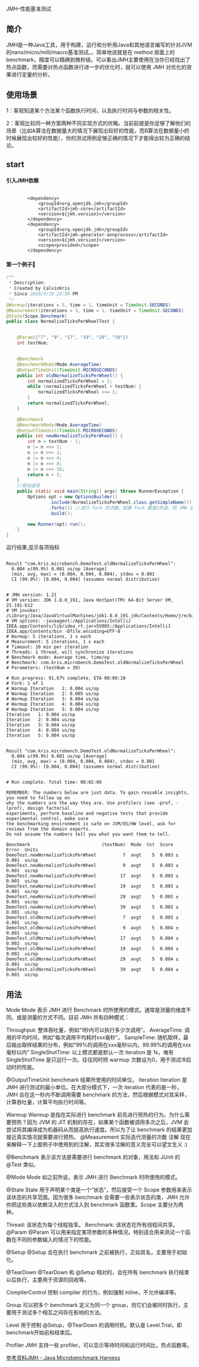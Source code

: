 JMH-性能基准测试

## 简介
JMH是一种Java工具，用于构建，运行和分析用Java和其他语言编写的针对JVM的nano/micro/milli/macro基准测试。。简单地说就是在 method 层面上的 benchmark，精度可以精确到微秒级。可以看出JMH主要使用在当你已经找出了热点函数，而需要对热点函数进行进一步的优化时，就可以使用 JMH 对优化的效果进行定量的分析。
## 使用场景

1：客观知道某个方法某个函数执行时间，以及执行时间与参数的相关性。

2：客观比较同一种方案两种不同实现方式的优略。当前前提是你足够了解他们的场景（比如A算法在数据量大的情况下展现出较好的性能，而B算法在数据量小的时候展现出较好的性能），你的测试用例足够正确的情况下才能得出较为正确的结论。
## start
####   引入JMH依赖
```

        <dependency>
            <groupId>org.openjdk.jmh</groupId>
            <artifactId>jmh-core</artifactId>
            <version>${jmh.version}</version>
        </dependency>
        <dependency>
            <groupId>org.openjdk.jmh</groupId>
            <artifactId>jmh-generator-annprocess</artifactId>
            <version>${jmh.version}</version>
            <scope>provided</scope>
        </dependency>

```

#### 第一个例子🌰
```java
/**
 * Description:
 * Created by CalvinKris
 * Since 2019/5/29 23:50 PM
 */
@Warmup(iterations = 5, time = 1, timeUnit = TimeUnit.SECONDS)
@Measurement(iterations = 5, time = 1, timeUnit = TimeUnit.SECONDS)
@State(Scope.Benchmark)
public class NormalizeTicksPerWheelTest {


    @Param({"7", "9", "17", "19", "29", "39"})
    int testNum;


    @Benchmark
    @BenchmarkMode(Mode.AverageTime)
    @OutputTimeUnit(TimeUnit.MICROSECONDS)
    public int oldNormalizeTicksPerWheel() {
        int normalizedTicksPerWheel = 1;
        while (normalizedTicksPerWheel < testNum) {
            normalizedTicksPerWheel <<= 1;
        }
        return normalizedTicksPerWheel;
    }

    @Benchmark
    @BenchmarkMode(Mode.AverageTime)
    @OutputTimeUnit(TimeUnit.MICROSECONDS)
    public int newNormalizeTicksPerWheel() {
        int n = testNum - 1;
        n |= n >>> 1;
        n |= n >>> 2;
        n |= n >>> 4;
        n |= n >>> 8;
        n |= n >>> 16;
        return n + 1;
    }
    //启动选项
    public static void main(String[] args) throws RunnerException {
        Options opt = new OptionsBuilder()
                .include(NormalizeTicksPerWheel.class.getSimpleName()) //benchmark 所在的类的名字，注意这里是使用正则表达式对所有类进行匹配的。                                                       
                .forks(1) //进行 fork 的次数。如果 fork 数是2的话，则 JMH 会 fork 出两个进程来进行测试
                .build();

        new Runner(opt).run();
    }
}

```
运行结果,显示各项指标
```

Result "com.kris.microbench.DemoTest.oldNormalizeTicksPerWheel":
  0.004 ±(99.9%) 0.001 us/op [Average]
  (min, avg, max) = (0.004, 0.004, 0.004), stdev = 0.001
  CI (99.9%): [0.004, 0.004] (assumes normal distribution)


# JMH version: 1.21
# VM version: JDK 1.8.0_191, Java HotSpot(TM) 64-Bit Server VM, 25.191-b12
# VM invoker: /Library/Java/JavaVirtualMachines/jdk1.8.0_191.jdk/Contents/Home/jre/bin/java
# VM options: -javaagent:/Applications/IntelliJ IDEA.app/Contents/lib/idea_rt.jar=55085:/Applications/IntelliJ IDEA.app/Contents/bin -Dfile.encoding=UTF-8
# Warmup: 5 iterations, 1 s each
# Measurement: 5 iterations, 1 s each
# Timeout: 10 min per iteration
# Threads: 1 thread, will synchronize iterations
# Benchmark mode: Average time, time/op
# Benchmark: com.kris.microbench.DemoTest.oldNormalizeTicksPerWheel
# Parameters: (testNum = 39)

# Run progress: 91.67% complete, ETA 00:00:10
# Fork: 1 of 1
# Warmup Iteration   1: 0.004 us/op
# Warmup Iteration   2: 0.005 us/op
# Warmup Iteration   3: 0.004 us/op
# Warmup Iteration   4: 0.004 us/op
# Warmup Iteration   5: 0.004 us/op
Iteration   1: 0.004 us/op
Iteration   2: 0.004 us/op
Iteration   3: 0.004 us/op
Iteration   4: 0.004 us/op
Iteration   5: 0.004 us/op


Result "com.kris.microbench.DemoTest.oldNormalizeTicksPerWheel":
  0.004 ±(99.9%) 0.001 us/op [Average]
  (min, avg, max) = (0.004, 0.004, 0.004), stdev = 0.001
  CI (99.9%): [0.004, 0.004] (assumes normal distribution)


# Run complete. Total time: 00:02:09

REMEMBER: The numbers below are just data. To gain reusable insights, you need to follow up on
why the numbers are the way they are. Use profilers (see -prof, -lprof), design factorial
experiments, perform baseline and negative tests that provide experimental control, make sure
the benchmarking environment is safe on JVM/OS/HW level, ask for reviews from the domain experts.
Do not assume the numbers tell you what you want them to tell.

Benchmark                           (testNum)  Mode  Cnt  Score    Error  Units
DemoTest.newNormalizeTicksPerWheel          7  avgt    5  0.003 ±  0.001  us/op
DemoTest.newNormalizeTicksPerWheel          9  avgt    5  0.003 ±  0.001  us/op
DemoTest.newNormalizeTicksPerWheel         17  avgt    5  0.003 ±  0.001  us/op
DemoTest.newNormalizeTicksPerWheel         19  avgt    5  0.003 ±  0.001  us/op
DemoTest.newNormalizeTicksPerWheel         29  avgt    5  0.003 ±  0.001  us/op
DemoTest.newNormalizeTicksPerWheel         39  avgt    5  0.003 ±  0.001  us/op
DemoTest.oldNormalizeTicksPerWheel          7  avgt    5  0.003 ±  0.001  us/op
DemoTest.oldNormalizeTicksPerWheel          9  avgt    5  0.004 ±  0.001  us/op
DemoTest.oldNormalizeTicksPerWheel         17  avgt    5  0.004 ±  0.002  us/op
DemoTest.oldNormalizeTicksPerWheel         19  avgt    5  0.004 ±  0.001  us/op
DemoTest.oldNormalizeTicksPerWheel         29  avgt    5  0.004 ±  0.001  us/op
DemoTest.oldNormalizeTicksPerWheel         39  avgt    5  0.004 ±  0.001  us/op

```
## 用法
Mode
Mode 表示 JMH 进行 Benchmark 时所使用的模式。通常是测量的维度不同，或是测量的方式不同。目前 JMH 共有四种模式：

Throughput: 整体吞吐量，例如“1秒内可以执行多少次调用”。
AverageTime: 调用的平均时间，例如“每次调用平均耗时xxx毫秒”。
SampleTime: 随机取样，最后输出取样结果的分布，例如“99%的调用在xxx毫秒以内，99.99%的调用在xxx毫秒以内”
SingleShotTime: 以上模式都是默认一次 iteration 是 1s，唯有 SingleShotTime 是只运行一次。往往同时把 warmup 次数设为0，用于测试冷启动时的性能。

@OutputTimeUnit
benchmark 结果所使用的时间单位。
Iteration
Iteration 是 JMH 进行测试的最小单位。在大部分模式下，一次 iteration 代表的是一秒，JMH 会在这一秒内不断调用需要 benchmark 的方法，然后根据模式对其采样，计算吞吐量，计算平均执行时间等。

Warmup
Warmup 是指在实际进行 benchmark 前先进行预热的行为。为什么需要预热？因为 JVM 的 JIT 机制的存在，如果某个函数被调用多次之后，JVM 会尝试将其编译成为机器码从而提高执行速度。所以为了让 benchmark 的结果更加接近真实情况就需要进行预热。
@Measurement
实际迭代测量的次数
注解
现在来解释一下上面例子中使用到的注解，其实很多注解的意义完全可以望文生义 :)

@Benchmark
表示该方法是需要进行 benchmark 的对象，用法和 JUnit 的 @Test 类似。

@Mode
Mode 如之前所说，表示 JMH 进行 Benchmark 时所使用的模式。

@State
State 用于声明某个类是一个“状态”，然后接受一个 Scope 参数用来表示该状态的共享范围。因为很多 benchmark 会需要一些表示状态的类，JMH 允许你把这些类以依赖注入的方式注入到 benchmark 函数里。Scope 主要分为两种。

Thread: 该状态为每个线程独享。
Benchmark: 该状态在所有线程间共享。
@Param
@Param 可以用来指定某项参数的多种情况。特别适合用来测试一个函数在不同的参数输入的情况下的性能。

@Setup
@Setup 会在执行 benchmark 之前被执行，正如其名，主要用于初始化。

@TearDown
@TearDown 和 @Setup 相对的，会在所有 benchmark 执行结束以后执行，主要用于资源的回收等。



CompilerControl
控制 compiler 的行为，例如强制 inline，不允许编译等。

Group
可以把多个 benchmark 定义为同一个 group，则它们会被同时执行，主要用于测试多个相互之间存在影响的方法。

Level
用于控制 @Setup，@TearDown 的调用时机，默认是 Level.Trial，即benchmark开始前和结束后。

Profiler
JMH 支持一些 profiler，可以显示等待时间和运行时间比，热点函数等。

[参考资料JMH - Java Microbenchmark Harness](http://tutorials.jenkov.com/java-performance/jmh.html)


